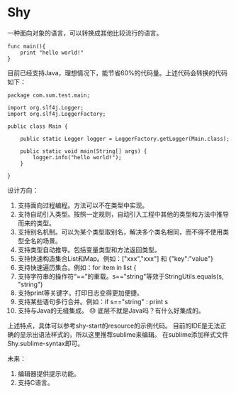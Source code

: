 # Shy
一种面向对象的语言，可以转换成其他比较流行的语言。

```
func main(){
    print "hello world!"
}
```

目前已经支持Java，理想情况下，能节省60%的代码量。上述代码会转换的代码如下：

```
package com.sum.test.main;

import org.slf4j.Logger;
import org.slf4j.LoggerFactory;

public class Main {
    
    public static Logger logger = LoggerFactory.getLogger(Main.class);

    public static void main(String[] args) {
        logger.info("hello world!");
    }

}
```
设计方向：
1. 支持面向过程编程。方法可以不在类型中实现。
2. 支持自动引入类型。按照一定规则，自动引入工程中其他的类型和方法中推导而来的类型。
3. 支持别名机制。可以为某个类型取别名，解决多个类名相同，而不得不使用类型全名的场景。
4. 支持类型自动推导。包括变量类型和方法返回类型。
5. 支持快速构造集合List和Map。例如：["xxx","xxx"] 和 {"key":"value"}
6. 支持快速遍历集合。例如：for item in list {
7. 支持字符串的操作符“==”的重载。s=="string"等效于StringUtils.equals(s, "string")
8. 支持print等关键字。打印日志变得更加便捷。
9. 支持某些语句多行合并。例如：if s=="string" : print s
10. 支持与Java的无缝集成。 :sweat: 底层不就是Java吗？有什么好集成的。

上述特点，具体可以参考shy-start的resource的示例代码。
目前的IDE是无法正确的显示出语法样式的，所以这里推荐sublime来编辑。
在sublime添加样式文件Shy.sublime-syntax即可。

未来：
1. 编辑器提供提示功能。
2. 支持C语言。














